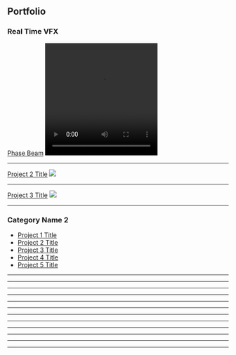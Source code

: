 ## Portfolio

### Real Time VFX

[Phase Beam](/sample_page)
<video width="256" height="256" controls>
 <source src="videos/PhaseBeam_zoom.mp4" type="video/mp4">
 <source src="movie.ogg" type="video/ogg">

---
[Project 2 Title](/pdf/sample_presentation.pdf)
<img src="images/dummy_thumbnail.jpg?raw=true"/>

---
[Project 3 Title](http://example.com/)
<img src="images/dummy_thumbnail.jpg?raw=true"/>

---
### Category Name 2

- [Project 1 Title](http://example.com/)
- [Project 2 Title](http://example.com/)
- [Project 3 Title](http://example.com/)
- [Project 4 Title](http://example.com/)
- [Project 5 Title](http://example.com/)

---
---
---
---
---
---
---
---
---
---
---
---


<p style="background-image: url("corto.jpg")">
<!-- Remove above link if you don't want to attibute -->
